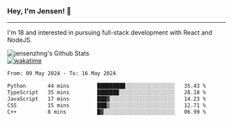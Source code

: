 ### Hey, I'm Jensen! 👋

---

I'm 18 and interested in pursuing full-stack development with React and NodeJS.

![jensenzhng's Github Stats](https://github-readme-stats.vercel.app/api?username=jensenzhng&theme=dark&show_icons=true&count_private=true)
<br />
[![wakatime](https://wakatime.com/badge/user/cbfc263d-3611-4e36-8278-8fad45fe3f62.svg)](https://wakatime.com/@cbfc263d-3611-4e36-8278-8fad45fe3f62)

<!--START_SECTION:waka-->

```txt
From: 09 May 2024 - To: 16 May 2024

Python       44 mins         █████████░░░░░░░░░░░░░░░░   35.43 %
TypeScript   35 mins         ███████░░░░░░░░░░░░░░░░░░   28.18 %
JavaScript   17 mins         ███▓░░░░░░░░░░░░░░░░░░░░░   14.23 %
CSS          15 mins         ███▒░░░░░░░░░░░░░░░░░░░░░   12.71 %
C++          8 mins          █▓░░░░░░░░░░░░░░░░░░░░░░░   06.99 %
```

<!--END_SECTION:waka-->
